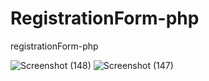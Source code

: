 # RegistrationForm-php
registrationForm-php



![Screenshot (148)](https://github.com/paraspasbola/RegistrationForm-php/assets/69096712/e63ba0d0-0469-483c-8440-4877308974e8)
![Screenshot (147)](https://github.com/paraspasbola/RegistrationForm-php/assets/69096712/c588b721-cdc6-407a-ab1a-58da8e1ed4c0)
